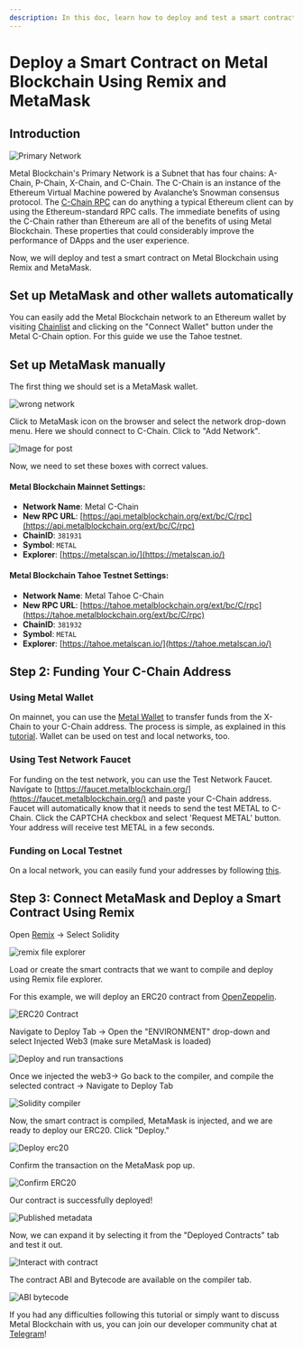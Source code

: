 ```yaml
---
description: In this doc, learn how to deploy and test a smart contract on Metal Blockchain using Remix and MetaMask.
---
```


# Deploy a Smart Contract on Metal Blockchain Using Remix and MetaMask

## Introduction

![Primary Network](</img/image(21).png>)

Metal Blockchain's Primary Network is a Subnet that has four chains: A-Chain, P-Chain, X-Chain,
and C-Chain. The C-Chain is an instance of the Ethereum Virtual Machine powered
by Avalanche’s Snowman consensus protocol. The [C-Chain
RPC](../../apis/metalgo/apis/c-chain.md) can do anything a typical Ethereum
client can by using the Ethereum-standard RPC calls. The immediate benefits of
using the C-Chain rather than Ethereum are all of the benefits of using
Metal Blockchain. These properties that could considerably improve the performance of
DApps and the user experience.

Now, we will deploy and test a smart contract on Metal Blockchain using Remix and MetaMask.


## Set up MetaMask and other wallets automatically

You can easily add the Metal Blockchain network to an Ethereum wallet by visiting [Chainlist](https://chainlist.org/?search=metal) and clicking on the "Connect Wallet" button under the Metal C-Chain option. For this guide we use the Tahoe testnet.

## Set up MetaMask manually

The first thing we should set is a MetaMask wallet.

![wrong network](https://i.imgur.com/N7og5JJ.jpg)

Click to MetaMask icon on the browser and select the network drop-down menu.
Here we should connect to C-Chain. Click to "Add Network".

![Image for post](https://miro.medium.com/max/989/1*Y7O1bBeTWnuQBAqTnwmqUQ.png)

Now, we need to set these boxes with correct values.

#### **Metal Blockchain Mainnet Settings:**

- **Network Name**: Metal C-Chain
- **New RPC URL**: [https://api.metalblockchain.org/ext/bc/C/rpc](https://api.metalblockchain.org/ext/bc/C/rpc)
- **ChainID**: `381931`
- **Symbol**: `METAL`
- **Explorer**: [https://metalscan.io/](https://metalscan.io/)

#### **Metal Blockchain Tahoe Testnet Settings:**

- **Network Name**: Metal Tahoe C-Chain
- **New RPC URL**: [https://tahoe.metalblockchain.org/ext/bc/C/rpc](https://tahoe.metalblockchain.org/ext/bc/C/rpc)
- **ChainID**: `381932`
- **Symbol**: `METAL`
- **Explorer**: [https://tahoe.metalscan.io/](https://tahoe.metalscan.io/)

## Step 2: Funding Your C-Chain Address

### **Using Metal Wallet**

On mainnet, you can use the [Metal
Wallet](https://wallet.metalblockchain.org/) to transfer funds from the X-Chain to your
C-Chain address. The process is simple, as explained in this
[tutorial](https://metalstaking.com/how-to-transfer-cross-chain-in-the-metal-wallet).
Wallet can be used on test and local networks, too.

### **Using Test Network Faucet**

For funding on the test network, you can use the Test Network Faucet. Navigate
to [https://faucet.metalblockchain.org/](https://faucet.metalblockchain.org/) and paste your
C-Chain address. Faucet will automatically know that it needs to send the test
METAL to C-Chain. Click the CAPTCHA checkbox and select 'Request METAL' button.
Your address will receive test METAL in a few seconds.

### Funding on Local Testnet

On a local network, you can easily fund your addresses by following [this](../../quickstart/create-a-local-test-network.md#getting-avax).

## Step 3: Connect MetaMask and Deploy a Smart Contract Using Remix

Open [Remix](https://remix.ethereum.org/) -&gt; Select Solidity

![remix file explorer](/img/remix-file-explorer.png)

Load or create the smart contracts that we want to compile and deploy using Remix file explorer.

For this example, we will deploy an ERC20 contract from [OpenZeppelin](https://openzeppelin.com/contracts).

![ERC20 Contract](/img/erc20-contract.png)

Navigate to Deploy Tab -&gt; Open the "ENVIRONMENT" drop-down and select
Injected Web3 (make sure MetaMask is loaded)

![Deploy and run transactions](/img/deploy-and-run-transactions.png)

Once we injected the web3-&gt; Go back to the compiler, and compile the selected
contract -&gt; Navigate to Deploy Tab

![Solidity compiler](/img/solidity-compiler.png)

Now, the smart contract is compiled, MetaMask is injected, and we are ready to
deploy our ERC20. Click "Deploy."

![Deploy erc20](/img/deploy-erc20.png)

Confirm the transaction on the MetaMask pop up.

![Confirm ERC20](https://i.imgur.com/40B6ph4.jpg)

Our contract is successfully deployed!

![Published metadata](/img/published-metadata.png)

Now, we can expand it by selecting it from the "Deployed Contracts" tab and test it out.

![Interact with contract](/img/interact-with-contract.png)

The contract ABI and Bytecode are available on the compiler tab.

![ABI bytecode](/img/abi-bytecode.png)

If you had any difficulties following this tutorial or simply want to discuss
Metal Blockchain with us, you can join our developer community chat at
[Telegram](https://t.me/metaldevelopers)!

